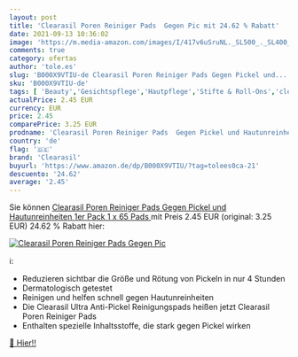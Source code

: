 ```yaml
---
layout: post
title: 'Clearasil Poren Reiniger Pads  Gegen Pic mit 24.62 % Rabatt'
date: 2021-09-13 10:36:02
image: 'https://m.media-amazon.com/images/I/417v6uSruNL._SL500_._SL400_.jpg'
comments: true
category: ofertas
author: 'tole.es'
slug: 'B000X9VTIU-de Clearasil Poren Reiniger Pads Gegen Pickel und...'
sku: 'B000X9VTIU-de'
tags: [ 'Beauty','Gesichtspflege','Hautpflege','Stifte & Roll-Ons','clearasil', ]
actualPrice: 2.45 EUR
currency: EUR
price: 2.45
comparePrice: 3.25 EUR
prodname: 'Clearasil Poren Reiniger Pads  Gegen Pickel und Hautunreinheiten  1er Pack  1 x 65 Pads '
country: 'de'
flag: '🇩🇪'
brand: 'Clearasil'
buyurl: 'https://www.amazon.de/dp/B000X9VTIU/?tag=tolees0ca-21'
descuento: '24.62'
average: '2.45'
---
```


Sie können [Clearasil Poren Reiniger Pads  Gegen Pickel und Hautunreinheiten  1er Pack  1 x 65 Pads ](https://www.amazon.de/dp/B000X9VTIU/?tag=tolees0ca-21) mit Preis 2.45 EUR (original: 3.25 EUR) 24.62 % Rabatt hier:

[![Clearasil Poren Reiniger Pads  Gegen Pic](https://m.media-amazon.com/images/I/417v6uSruNL._SL500_._SL400_.jpg)](https://www.amazon.de/dp/B000X9VTIU/?tag=tolees0ca-21)

ℹ️:

- Reduzieren sichtbar die Größe und Rötung von Pickeln in nur 4 Stunden
- Dermatologisch getestet
- Reinigen und helfen schnell gegen Hautunreinheiten
- Die Clearasil Ultra Anti-Pickel Reinigungspads heißen jetzt Clearasil Poren Reiniger Pads
- Enthalten spezielle Inhaltsstoffe, die stark gegen Pickel wirken

[🛒 Hier!!](https://www.amazon.de/dp/B000X9VTIU/?tag=tolees0ca-21)
